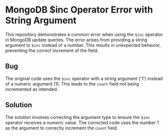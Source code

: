# MongoDB $inc Operator Error with String Argument
This repository demonstrates a common error when using the `$inc` operator in MongoDB update queries. The error arises from providing a string argument to `$inc` instead of a number. This results in unexpected behavior, preventing the correct increment of the field.

## Bug
The original code uses the `$inc` operator with a string argument ('1') instead of a numeric argument (1). This leads to the `count` field not being incremented as intended.

## Solution
The solution involves correcting the argument type to ensure the `$inc` operator receives a numeric value. The corrected code uses the number 1 as the argument to correctly increment the `count` field.
